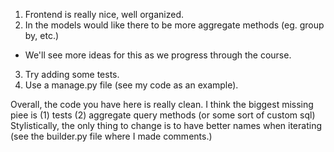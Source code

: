 1. Frontend is really nice, well organized.
2. In the models would like there to be more aggregate methods (eg. group by, etc.)  
* We'll see more ideas for this as we progress through the course.
3. Try adding some tests.
4. Use a manage.py file (see my code as an example).

Overall, the code you have here is really clean.  I think the biggest missing piee is (1) tests 
(2) aggregate query methods (or some sort of custom sql)
Stylistically, the only thing to change is to have better names when iterating  (see the builder.py file where I made comments.)
